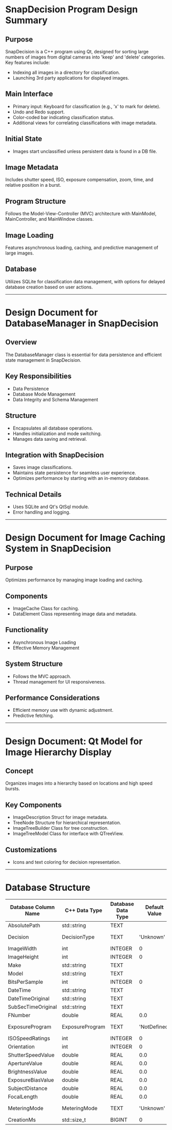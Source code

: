 # SnapDecision Program Design Summary

## Purpose
SnapDecision is a C++ program using Qt, designed for sorting large numbers of images from digital cameras into 'keep' and 'delete' categories. Key features include:
- Indexing all images in a directory for classification.
- Launching 3rd party applications for displayed images.

## Main Interface
- Primary input: Keyboard for classification (e.g., 'x' to mark for delete).
- Undo and Redo support.
- Color-coded bar indicating classification status.
- Additional views for correlating classifications with image metadata.

## Initial State
- Images start unclassified unless persistent data is found in a DB file.

## Image Metadata
Includes shutter speed, ISO, exposure compensation, zoom, time, and relative position in a burst.

## Program Structure
Follows the Model-View-Controller (MVC) architecture with MainModel, MainController, and MainWindow classes.

## Image Loading
Features asynchronous loading, caching, and predictive management of large images.

## Database
Utilizes SQLite for classification data management, with options for delayed database creation based on user actions.

---

# Design Document for DatabaseManager in SnapDecision

## Overview
The DatabaseManager class is essential for data persistence and efficient state management in SnapDecision.

## Key Responsibilities
- Data Persistence
- Database Mode Management
- Data Integrity and Schema Management

## Structure
- Encapsulates all database operations.
- Handles initialization and mode switching.
- Manages data saving and retrieval.

## Integration with SnapDecision
- Saves image classifications.
- Maintains state persistence for seamless user experience.
- Optimizes performance by starting with an in-memory database.

## Technical Details
- Uses SQLite and Qt's QtSql module.
- Error handling and logging.

---

# Design Document for Image Caching System in SnapDecision

## Purpose
Optimizes performance by managing image loading and caching.

## Components
- ImageCache Class for caching.
- DataElement Class representing image data and metadata.

## Functionality
- Asynchronous Image Loading
- Effective Memory Management

## System Structure
- Follows the MVC approach.
- Thread management for UI responsiveness.

## Performance Considerations
- Efficient memory use with dynamic adjustment.
- Predictive fetching.

---

# Design Document: Qt Model for Image Hierarchy Display

## Concept
Organizes images into a hierarchy based on locations and high speed bursts.

## Key Components
- ImageDescription Struct for image metadata.
- TreeNode Structure for hierarchical representation.
- ImageTreeBuilder Class for tree construction.
- ImageTreeModel Class for interface with QTreeView.

## Customizations
- Icons and text coloring for decision representation.

---

# Database Structure


| Database Column Name | C++ Data Type         | Database Data Type | Default Value          | Getter Name           | Setter Name           | Conversion Functions           |
|----------------------|-----------------------|--------------------|------------------------|-----------------------|-----------------------|--------------------------------|
| AbsolutePath         | std::string           | TEXT               |                        | getAbsolutePath       | setAbsolutePath       |                                |
| Decision             | DecisionType          | TEXT               | 'Unknown'              | getDecision           | setDecision           | to_string, to_DecisionType     |
| ImageWidth           | int                   | INTEGER            | 0                      | getImageWidth         | setImageWidth         |                                |
| ImageHeight          | int                   | INTEGER            | 0                      | getImageHeight        | setImageHeight        |                                |
| Make                 | std::string           | TEXT               |                        | getMake               | setMake               |                                |
| Model                | std::string           | TEXT               |                        | getModel              | setModel              |                                |
| BitsPerSample        | int                   | INTEGER            | 0                      | getBitsPerSample      | setBitsPerSample      |                                |
| DateTime             | std::string           | TEXT               |                        | getDateTime           | setDateTime           |                                |
| DateTimeOriginal     | std::string           | TEXT               |                        | getDateTimeOriginal   | setDateTimeOriginal   |                                |
| SubSecTimeOriginal   | std::string           | TEXT               |                        | getSubSecTimeOriginal | setSubSecTimeOriginal |                                |
| FNumber              | double                | REAL               | 0.0                    | getFNumber            | setFNumber            |                                |
| ExposureProgram      | ExposureProgram       | TEXT               | 'NotDefined'           | getExposureProgram    | setExposureProgram    | to_string, to_ExposureProgram  |
| ISOSpeedRatings      | int                   | INTEGER            | 0                      | getISOSpeedRatings    | setISOSpeedRatings    |                                |
| Orientation          | int                   | INTEGER            | 0                      | getOrientation        | setOrientation    |                                |
| ShutterSpeedValue    | double                | REAL               | 0.0                    | getShutterSpeedValue  | setShutterSpeedValue  |                                |
| ApertureValue        | double                | REAL               | 0.0                    | getApertureValue      | setApertureValue      |                                |
| BrightnessValue      | double                | REAL               | 0.0                    | getBrightnessValue    | setBrightnessValue    |                                |
| ExposureBiasValue    | double                | REAL               | 0.0                    | getExposureBiasValue  | setExposureBiasValue  |                                |
| SubjectDistance      | double                | REAL               | 0.0                    | getSubjectDistance    | setSubjectDistance    |                                |
| FocalLength          | double                | REAL               | 0.0                    | getFocalLength        | setFocalLength        |                                |
| MeteringMode         | MeteringMode          | TEXT               | 'Unknown'              | getMeteringMode       | setMeteringMode       | to_string, to_MeteringMode     |
| CreationMs           | std::size_t           | BIGINT             | 0                      | getCreationMs         | setCreationMs         |                                |


